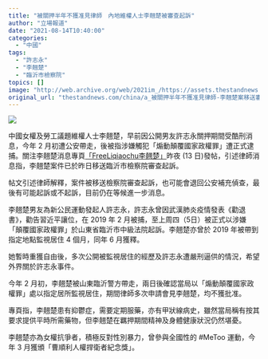 ```yaml
---
title: "被關押半年不獲准見律師　內地維權人士李翹楚被審查起訴"
author: "立場報道"
date: "2021-08-14T10:40:00"
categories:
  - "中國"
tags:
  - "許志永"
  - "李翹楚"
  - "臨沂市檢察院"
topics: []
image: "http://web.archive.org/web/2021im_/https://assets.thestandnews.com/media/photos/see-03_7WDRf_98xvWMO.png"
original_url: "thestandnews.com/china/a_被關押半年不獲准見律師-李翹楚案移送審查起訴"
---
```

![](http://web.archive.org/web/2021im_/https://assets.thestandnews.com/media/photos/see-03_7WDRf_98xvWMO.png)

中國女權及勞工議題維權人士李翹楚，早前因公開男友許志永關押期間受酷刑消息，今年 2 月初遭公安帶走，後被指涉嫌觸犯「煽動顛覆國家政權罪」遭正式逮捕。關注李翹楚消息專頁[「FreeLiqiaochu李翹楚」](http://web.archive.org/web/20210815011605/https://www.facebook.com/FreeLiQiaochu/)昨夜 (13 日)發帖，引述律師消息指，李翹楚案件已於昨日移送臨沂市檢察院審查起訴。

帖文引述律師解釋，案件被移送檢察院審查起訴，也可能會退回公安補充偵查，最後有可能起訴或不起訴，目前仍在等候進一步消息。

李翹楚男友為新公民運動發起人許志永，許志永曾因武漢肺炎疫情發表《勸退書》，勸告習近平讓位，在 2019 年 2 月被捕，至上周四（5日）被正式以涉嫌「顛覆國家政權罪」於山東省臨沂市中級法院起訴。李翹楚亦曾於 2019 年被帶到指定地點監視居住 4 個月，同年 6 月獲釋。

她暫時重獲自由後，多次公開被監視居住的經歷及許志永遭嚴刑逼供的情況，希望外界關於許志永事件。

今年 2 月初，李翹楚被山東臨沂警方帶走，兩日後確認當局以「煽動顛覆國家政權罪」處以指定居所監視居住，期間律師多次申請會見李翹楚，均不獲批准。

專頁指，李翹楚患有抑鬱症，需要定期服藥，亦有甲狀線病史，雖然當局稱有按其要求提供平時所需藥物，但李翹楚在羈押期間精神及身體健康狀況仍然堪憂。

李翹楚亦為女權抗爭者，積極反對性別暴力，曾參與全國性的 #MeToo 運動，今年 3 月獲頒「曹順利人權捍衛者紀念獎」。